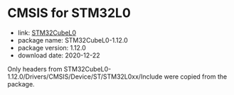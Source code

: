CMSIS for STM32L0
=================

- link: [STM32CubeL0](https://www.st.com/en/embedded-software/stm32cubel0.html)
- package name: STM32CubeL0-1.12.0
- package version: 1.12.0
- download date: 2020-12-22

Only headers from STM32CubeL0-1.12.0/Drivers/CMSIS/Device/ST/STM32L0xx/Include were copied from the package.
